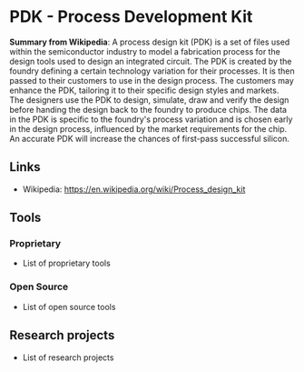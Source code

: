 # PDK - Process Development Kit
**Summary from Wikipedia**: 
A process design kit (PDK) is a set of files used within the semiconductor industry to model a fabrication process for the design tools used to design an integrated circuit. The PDK is created by the foundry defining a certain technology variation for their processes. It is then passed to their customers to use in the design process. The customers may enhance the PDK, tailoring it to their specific design styles and markets. The designers use the PDK to design, simulate, draw and verify the design before handing the design back to the foundry to produce chips. The data in the PDK is specific to the foundry's process variation and is chosen early in the design process, influenced by the market requirements for the chip. An accurate PDK will increase the chances of first-pass successful silicon.

## Links
- Wikipedia: https://en.wikipedia.org/wiki/Process_design_kit

## Tools

### Proprietary
- List of proprietary tools

### Open Source
- List of open source tools

## Research projects
- List of research projects

